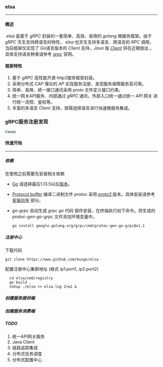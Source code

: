 ### elsa

***

#### 概述

​		*elsa* 是基于 *gRPC* 封装的一套简单、高效、易用的 *golang* 微服务框架。由于 *gRPC* 天生支持跨语言的特性， *elsa* 也天生支持多语言、跨语言的 *RPC* 调用，当前框架仅实现了 *Go*语言版本的 *Client* 支持，*Java* 版 *[Client](http://wwww.github.com/busgo/elsa-java)* 将在近期放出 。具体支持语言种类请参考 *[grpc](https://www.grpc.io/)* 官网。

#### 框架特性

1. 基于 *gRPC* 高性能开源 http2服务框架封装。
2. 采用分布式 *CAP* 理论的 *AP* 实现服务注册、发现服务保障服务高可用。
3. 简单、易用、统一接口通讯采用 *proto* 文件定义接口约束。
4. 统一网关API服务、内部通过 *gRPC* 通讯，外部入口统一通过统一 *API* 网关 进行统一流控、鉴权等。
5. 丰富的多语言 *Client* 支持，按需选择语言进行快速微服务集成。



### gRPC服务注册发现



<img src="https://github.com/busgo/elsa/blob/master/docs/img/arch.png?raw=true" alt="架构图" style="zoom:60%;" />

#### 快速开始

***

##### 依赖

在使用之前需要先安装相关依赖

* [Go](https://github.com/golang) 请选择最后1.13.5以后[版本](https://golang.org/doc/devel/release.html)。 

* [Protocol buffer](https://developers.google.com/protocol-buffers) 编译二进制文件 *protoc* 采用 [*proto3* ](https://developers.google.com/protocol-buffers/docs/proto3)版本。具体安装请参考 [安装向导](https://www.grpc.io/docs/protoc-installation/) 部分。

* *go-grpc* 自动生成 *grpc go* 代码 插件安装，在终端执行如下命令。将生成的 *protoc-gen-go-grpc* 文件添加环境变量中。

  ```shell
  go install google.golang.org/grpc/cmd/protoc-gen-go-grpc@v1.1
  ```

   
##### 注册中心

下载代码

  ``` shell
  git clone https://www.github.com/busgo/elsa
  ```

配置注册中心集群地址 (格式 ip1:port1, ip2:port2)

```shell
  cd elsa/cmd/registry
  go build .
  nohup ./elsa >> elsa.log 2>&1 &
```

##### 创建服务提供端

  

##### 创建服务消费端

  

##### TODO

1. 统一API网关服务
2. Java Client
3. 链路追踪集成
4. 分布式任务调度
5. 分布式配置中心

